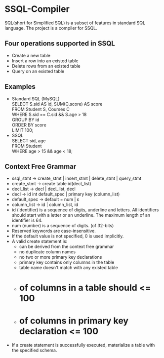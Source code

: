 SSQL-Compiler
=============

SQL(short for Simplified SQL) is a subset of features in standard SQL language. The project is a compiler for SSQL.


## Four operations supported in SSQL
  * Create a new table
  * Insert a row into an existed table
  * Delete rows from an existed table
  * Query on an existed table


## Examples
  * Standard SQL (MySQL)  
  SELECT S.sid AS id, SUM(C.score) AS score  
  FROM Student S, Courses C  
  WHERE S.sid == C.sid && S.age > 18  
  GROUP BY id  
  ORDER BY score  
  LIMIT 100;  
  * SSQL  
  SELECT sid, age  
  FROM Student  
  WHERE age > 15 && age < 18;


## Context Free Grammar
  * ssql_stmt -> create_stmt | insert_stmt | delete_stmt | query_stmt
  * create_stmt -> create table id(decl_list)
  * decl_list -> decl | decl_list, decl
  * decl -> id int default_spec | primary key (column_list)
  * default_spec -> default = num | ε
  * column_list -> id | column_list, id
  * id (identifier) is a sequence of digits, underline and letters. All identifiers should start with a letter or an underline. The maximum length of an identifier is 64.
  * num (number) is a sequence of digits. (of 32-bits)
  * Reserved keywords are case-insensitive.
  * If the default value is not specified, 0 is used implicitly.
  * A valid create statement is:
    - can be derived from the context free grammar
    - no duplicate column names
    - no two or more primary key declarations
    - primary key contains only columns in the table
    - table name doesn't match with any existed table
    - # of columns in a table should <= 100
    - # of columns in primary key declaration <= 100
  * If a create statement is successfully executed, materialize a table with the specified schema.
  
